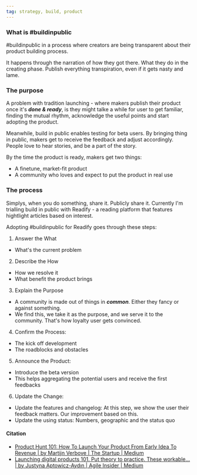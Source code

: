 ```yaml
---
tag: strategy, build, product
---
```


### What is #buildinpublic
#buildinpublic in a process where creators are being transparent about their product building process.

It happens through the narration of how they got there. What they do in the creating phase. Publish everything transpiration, even if it gets nasty and lame.

### The purpose
A problem with tradition launching - where makers publish their product once it's ***done & ready***, is they might talke a while for user to get familiar, finding the mutual rhythm, acknowledge the useful points and start adopting the product.

Meanwhile, build in public enables testing for beta users. By bringing thing in public, makers get to receive the feedback and adjust accordingly. People love to hear stories, and be a part of the story. 

By the time the product is ready, makers get two things:
- A finetune, market-fit product
- A community who loves and expect to put the product in real use

### The process
Simplys, when you do something, share it. Publicly share it. Currently I'm trialling build in public with Readify - a reading platform that features hightlight articles based on interest. 

Adopting #buildinpublic for Readify goes through these steps:

1. Answer the What
- What's the current problem 

2. Describe the How
- How we resolve it
- What benefit the product brings

3. Explain the Purpose
- A community is made out of things in ***common***. Either they fancy or against something. 
- We find this, we take it as the purpose, and we serve it to the community. That's how loyalty user gets convinced. 

4. Confirm the Process: 
- The kick off development
- The roadblocks and obstacles 

5. Announce the Product: 
- Introduce the beta version
- This helps aggregating the potential users and receive the first feedbacks

6. Update the Change: 
- Update the features and changelog: At this step, we show the user their feedback matters. Our improvement based on this. 
- Update the using status: Numbers, geographic and the status quo

#### Citation
- [Product Hunt 101: How To Launch Your Product From Early Idea To Revenue | by Martijn Verbove | The Startup | Medium](https://medium0.com/swlh/product-hunt-101-how-to-launch-your-product-from-early-idea-to-revenue-c3f01864cdde)
- [Launching digital products 101. Put theory to practice. These workable… | by Justyna Aptowicz-Aydın | Agile Insider | Medium](https://medium0.com/agileinsider/launching-digital-products-101-af566104f6aa)